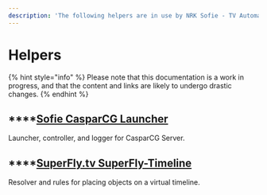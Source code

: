```yaml
---
description: 'The following helpers are in use by NRK Sofie - TV Automation:'
---
```


# Helpers

{% hint style="info" %}
Please note that this documentation is a work in progress, and that the content and links are likely to undergo drastic changes.
{% endhint %}

## \*\*\*\*[**Sofie CasparCG Launcher**](sofie-casparcg-launcher.md)

Launcher, controller, and logger for CasparCG Server.

## \*\*\*\*[**SuperFly.tv SuperFly-Timeline**](superfly.tv-superfly-timeline.md)

Resolver and rules for placing objects on a virtual timeline.

